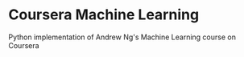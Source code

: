 # Coursera Machine Learning 
Python implementation of Andrew Ng's Machine Learning course on Coursera
